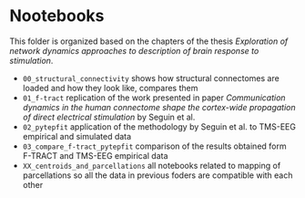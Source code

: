 # Nootebooks

This folder is organized based on the chapters of the thesis *Exploration of network dynamics approaches to description of brain response to stimulation*.

- `00_structural_connectivity` shows how structural connectomes are loaded and how they look like, compares them
- `01_f-tract` replication of the work presented in paper *Communication dynamics in the human connectome shape the cortex-wide propagation of direct electrical stimulation* by Seguin et al.
- `02_pytepfit` application of the methodology by Seguin et al. to TMS-EEG empirical and simulated data
- `03_compare_f-tract_pytepfit` comparison of the results obtained form F-TRACT and TMS-EEG empirical data
- `XX_centroids_and_parcellations` all notebooks related to mapping of parcellations so all the data in previous foders are compatible with each other
